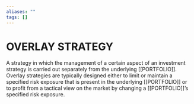 ```yaml
---
aliases: ""
tags: []
---
```

# OVERLAY STRATEGY
A strategy in which the management of a certain aspect of an investment strategy is carried out separately from the underlying [[PORTFOLIO]]. Overlay strategies are typically designed either to limit or maintain a specified risk exposure that is present in the
underlying [[PORTFOLIO]] or to profit from a tactical view on the market by changing a [[PORTFOLIO]]’s specified risk exposure.